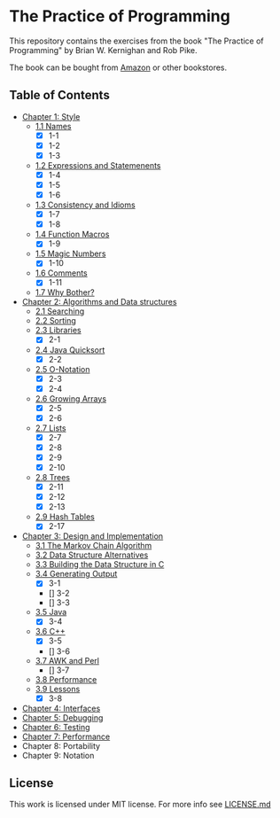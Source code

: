 # The Practice of Programming

This repository contains the exercises from the book "The Practice of Programming" by Brian W. Kernighan and Rob Pike.

The book can be bought from [Amazon](https://www.amazon.de/-/en/Brian-W-Kernighan-ebook/dp/B00HU50A12/) or other bookstores.

## Table of Contents

- [Chapter 1: Style](chapter-1)
  - [1.1 Names](chapter-1/1.1-names/)
    - [x] 1-1
    - [x] 1-2
    - [x] 1-3
  - [1.2 Expressions and Statemenents](chapter-1/1.2-expressions-and-statements/)
    - [x] 1-4
    - [x] 1-5
    - [x] 1-6
  - [1.3 Consistency and Idioms](chapter-1/1.3-consistency-and-idioms/)
    - [x] 1-7
    - [x] 1-8
  - [1.4 Function Macros](chapter-1/1.4-function-macros/)
    - [x] 1-9
  - [1.5 Magic Numbers](chapter-1/1.5-magic-numbers/)
    - [x] 1-10
  - [1.6 Comments](chapter-1/1.6-comments/)
    - [x] 1-11
  - [1.7 Why Bother?](chapter-1/1.7-why-bother/)
- [Chapter 2: Algorithms and Data structures](chapter-2)
  - [2.1 Searching](chapter-2/2.1-searching)
  - [2.2 Sorting](chapter-2/2.2-sorting)
  - [2.3 Libraries](chapter-2/2.3-libraries)
    - [x] 2-1
  - [2.4 Java Quicksort](chapter-2/2.4-java-quicksort)
    - [x] 2-2
  - [2.5 O-Notation](chapter-2/2.5-o-notation)
    - [x] 2-3
    - [x] 2-4
  - [2.6 Growing Arrays](chapter-2/2.6-growing-arrays)
    - [x] 2-5
    - [x] 2-6
  - [2.7 Lists](chapter-2/2.7-lists)
    - [x] 2-7
    - [x] 2-8
    - [x] 2-9
    - [x] 2-10
  - [2.8 Trees](chapter-2/2.8-trees)
    - [x] 2-11
    - [x] 2-12
    - [x] 2-13
  - [2.9 Hash Tables](chapter-2/2.9-hash-tables)
    - [x] 2-17
- [Chapter 3: Design and Implementation](chapter-3)
  - [3.1 The Markov Chain Algorithm](chapter-3/3.1-the-markov-chain-algorithm)
  - [3.2 Data Structure Alternatives](chapter-3/3.2-data-structure-alternatives)
  - [3.3 Building the Data Structure in C](chapter-3/3.3-building-the-data-structure-in-c)
  - [3.4 Generating Output](chapter-3/3.4-generating-output)
    - [x] 3-1
    - [] 3-2
    - [] 3-3
  - [3.5 Java](chapter-3/3.5-java)
    - [x] 3-4
  - [3.6 C++](chapter-3/3.6-c++)
    - [x] 3-5
    - [] 3-6
  - [3.7 AWK and Perl](chapter-3/3.7-awk-and-perl)
    - [] 3-7
  - [3.8 Performance](chapter-3/3.8-performance)
  - [3.9 Lessons](chapter-3/3.9-lessons)
    - [x] 3-8
- [Chapter 4: Interfaces](chapter-4)
- [Chapter 5: Debugging](chapter-5)
- [Chapter 6: Testing](chapter-6)
- [Chapter 7: Performance](chapter-7)
- Chapter 8: Portability
- Chapter 9: Notation

## License

This work is licensed under MIT license. For more info see [LICENSE.md](LICENSE.md)
